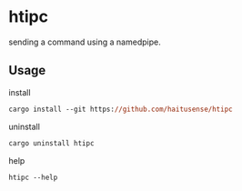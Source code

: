 # htipc

sending a command using a namedpipe.

## Usage

install

```ps
cargo install --git https://github.com/haitusense/htipc
```

uninstall

```ps
cargo uninstall htipc
```

help

```ps
htipc --help
```

